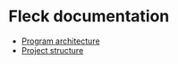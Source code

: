 # Fleck documentation

- [Program architecture](./Architecture.md)
- [Project structure](./Structure.md)
